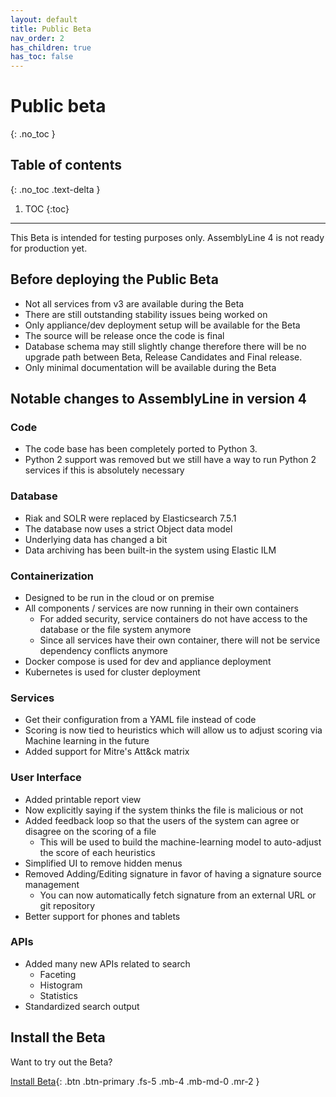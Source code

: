```yaml
---
layout: default
title: Public Beta
nav_order: 2
has_children: true
has_toc: false
---
```


# Public beta
{: .no_toc }

## Table of contents
{: .no_toc .text-delta }

1. TOC
{:toc}

---

This Beta is intended for testing purposes only. AssemblyLine 4 is not ready for production yet.

## Before deploying the Public Beta

- Not all services from v3 are available during the Beta
- There are still outstanding stability issues being worked on
- Only appliance/dev deployment setup will be available for the Beta
- The source will be release once the code is final
- Database schema may still slightly change therefore there will be no upgrade path between Beta, Release Candidates and Final release.
- Only minimal documentation will be available during the Beta

## Notable changes to AssemblyLine in version 4

### Code

- The code base has been completely ported to Python 3. 
- Python 2 support was removed but we still have a way to run Python 2 services if this is absolutely necessary

### Database

- Riak and SOLR were replaced by Elasticsearch 7.5.1 
- The database now uses a strict Object data model
- Underlying data has changed a bit
- Data archiving has been built-in the system using Elastic ILM 

### Containerization

- Designed to be run in the cloud or on premise
- All components / services are now running in their own containers
    - For added security, service containers do not have access to the database or the file system anymore
    - Since all services have their own container, there will not be service dependency conflicts anymore
- Docker compose is used for dev and appliance deployment 
- Kubernetes is used for cluster deployment

### Services
    
- Get their configuration from a YAML file instead of code
- Scoring is now tied to heuristics which will allow us to adjust scoring via Machine learning in the future
- Added support for Mitre's Att&ck matrix 

### User Interface

- Added printable report view
- Now explicitly saying if the system thinks the file is malicious or not
- Added feedback loop so that the users of the system can agree or disagree on the scoring of a file
    - This will be used to build the machine-learning model to auto-adjust the score of each heuristics
- Simplified UI to remove hidden menus
- Removed Adding/Editing signature in favor of having a signature source management
    - You can now automatically fetch signature from an external URL or git repository
- Better support for phones and tablets

### APIs

- Added many new APIs related to search
    - Faceting
    - Histogram
    - Statistics
- Standardized search output

## Install the Beta

Want to try out the Beta?

[Install Beta](./public_beta/install.html){: .btn .btn-primary .fs-5 .mb-4 .mb-md-0 .mr-2 }


